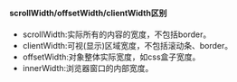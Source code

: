 #### scrollWidth/offsetWidth/clientWidth区别

* scrollWidth:实际所有的内容的宽度，不包括border。
* clientWidth:可视(显示)区域宽度，不包括滚动条、border。
* offsetWidth:对象整体实际宽度，如css盒子宽度。
* innerWidth:浏览器窗口的内部宽度。